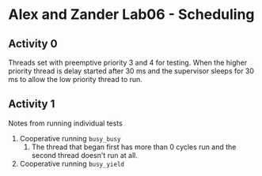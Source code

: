 # Alex and Zander Lab06 - Scheduling

## Activity 0

Threads set with preemptive priority 3 and 4 for testing. When the higher priority thread is delay started after 30 ms and the supervisor sleeps for 30 ms to allow the low priority thread to run.

## Activity 1

Notes from running individual tests
1. Cooperative running `busy_busy`
   1. The thread that began first has more than 0 cycles run and the second thread doesn't run at all.
2. Cooperative running `busy_yield`

